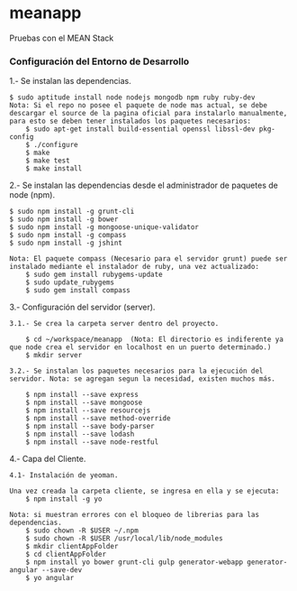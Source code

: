 # meanapp
Pruebas con el MEAN Stack
<h3>Configuración del Entorno de Desarrollo</h3>
1.- Se instalan las dependencias.

	$ sudo aptitude install node nodejs mongodb npm ruby ruby-dev
	Nota: Si el repo no posee el paquete de node mas actual, se debe descargar el source de la pagina oficial para instalarlo manualmente, para esto se deben tener instalados los paquetes necesarios:
		$ sudo apt-get install build-essential openssl libssl-dev pkg-config
		$ ./configure
		$ make
		$ make test
		$ make install

2.- Se instalan las dependencias desde el administrador de paquetes de node (npm).

	$ sudo npm install -g grunt-cli
	$ sudo npm install -g bower
	$ sudo npm install -g mongoose-unique-validator
	$ sudo npm install -g compass
	$ sudo npm install -g jshint

	Nota: El paquete compass (Necesario para el servidor grunt) puede ser instalado mediante el instalador de ruby, una vez actualizado:
		$ sudo gem install rubygems-update
		$ sudo update_rubygems
		$ sudo gem install compass

3.- Configuración del servidor (server).

	3.1.- Se crea la carpeta server dentro del proyecto.
	
		$ cd ~/workspace/meanapp  (Nota: El directorio es indiferente ya que node crea el servidor en localhost en un puerto determinado.)
		$ mkdir server
		
	3.2.- Se instalan los paquetes necesarios para la ejecución del servidor. Nota: se agregan segun la necesidad, existen muchos más.
	
		$ npm install --save express
		$ npm install --save mongoose
		$ npm install --save resourcejs
		$ npm install --save method-override
		$ npm install --save body-parser
		$ npm install --save lodash
		$ npm install --save node-restful

4.- Capa del Cliente.

	4.1- Instalación de yeoman.
	
	Una vez creada la carpeta cliente, se ingresa en ella y se ejecuta:
		$ npm install -g yo

	Nota: si muestran errores con el bloqueo de librerias para las dependencias.
		$ sudo chown -R $USER ~/.npm
		$ sudo chown -R $USER /usr/local/lib/node_modules
		$ mkdir clientAppFolder
		$ cd clientAppFolder
		$ npm install yo bower grunt-cli gulp generator-webapp generator-angular --save-dev
		$ yo angular

